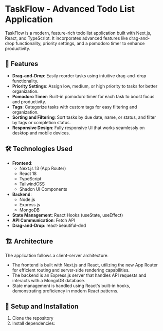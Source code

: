 # TaskFlow - Advanced Todo List Application

TaskFlow is a modern, feature-rich todo list application built with Next.js, React, and TypeScript. It incorporates advanced features like drag-and-drop functionality, priority settings, and a pomodoro timer to enhance productivity.

## 🚀 Features

- **Drag-and-Drop**: Easily reorder tasks using intuitive drag-and-drop functionality.
- **Priority Settings**: Assign low, medium, or high priority to tasks for better organization.
- **Pomodoro Timer**: Built-in pomodoro timer for each task to boost focus and productivity.
- **Tags**: Categorize tasks with custom tags for easy filtering and organization.
- **Sorting and Filtering**: Sort tasks by due date, name, or status, and filter by tags or completion status.
- **Responsive Design**: Fully responsive UI that works seamlessly on desktop and mobile devices.

## 🛠️ Technologies Used

- **Frontend**: 
  - Next.js 13 (App Router)
  - React 18
  - TypeScript
  - TailwindCSS
  - Shadcn UI Components
- **Backend**: 
  - Node.js
  - Express.js
  - MongoDB
- **State Management**: React Hooks (useState, useEffect)
- **API Communication**: Fetch API
- **Drag-and-Drop**: react-beautiful-dnd

## 🏗️ Architecture

The application follows a client-server architecture:

- The frontend is built with Next.js and React, utilizing the new App Router for efficient routing and server-side rendering capabilities.
- The backend is an Express.js server that handles API requests and interacts with a MongoDB database.
- State management is handled using React's built-in hooks, demonstrating proficiency in modern React patterns.

## 🔧 Setup and Installation

1. Clone the repository
2. Install dependencies:
